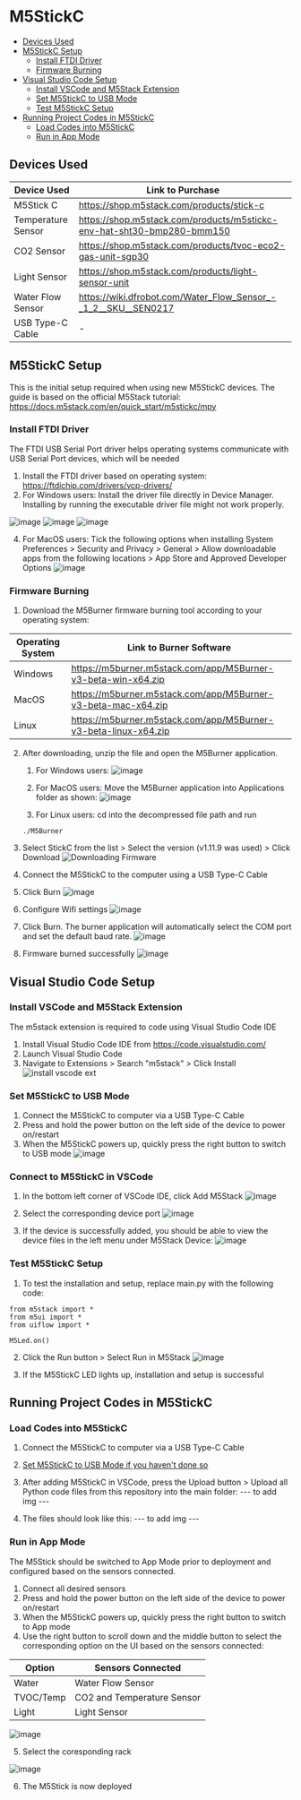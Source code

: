 # M5StickC
- [Devices Used](#materials-used)
- [M5StickC Setup](#m5stickc-setup)
    - [Install FTDI Driver](#install-ftdi-driver)
    - [Firmware Burning](#firmware-burning)
- [Visual Studio Code Setup](#visual-studio-code-setup)
   - [Install VSCode and M5Stack Extension](#install-vscode-and-m5stack-extension)
   - [Set M5StickC to USB Mode](#set-m5stickc-to-usb-mode)
   - [Test M5StickC Setup](#test-m5stickc-setup)
- [Running Project Codes in M5StickC](#running-project-codes-in-m5stickc)
   - [Load Codes into M5StickC](#load-codes-into-m5stickc)
   - [Run in App Mode](#run-in-app-mode)
     
## Devices Used
| Device Used | Link to Purchase | 
| --- | --- |
| M5Stick C | https://shop.m5stack.com/products/stick-c |
| Temperature Sensor | https://shop.m5stack.com/products/m5stickc-env-hat-sht30-bmp280-bmm150 |
| CO2 Sensor | https://shop.m5stack.com/products/tvoc-eco2-gas-unit-sgp30 |
| Light Sensor | https://shop.m5stack.com/products/light-sensor-unit |
| Water Flow Sensor | https://wiki.dfrobot.com/Water_Flow_Sensor_-_1_2__SKU__SEN0217 |
| USB Type-C Cable | - |

## M5StickC Setup
This is the initial setup required when using new M5StickC devices. The guide is based on the official M5Stack tutorial: https://docs.m5stack.com/en/quick_start/m5stickc/mpy

### Install FTDI Driver
The FTDI USB Serial Port driver helps operating systems communicate with USB Serial Port devices, which will be needed
1. Install the FTDI driver based on operating system: https://ftdichip.com/drivers/vcp-drivers/
2. For Windows users: Install the driver file directly in Device Manager. Installing by running the executable driver file might not work properly.

![image](https://github.com/danialhbma/ITP-SE12-Power-Monitoring/assets/91550661/2d5306f7-a931-42d2-817f-9fec8e78ed74)
![image](https://github.com/danialhbma/ITP-SE12-Power-Monitoring/assets/91550661/597c1d81-8fc9-4b77-a101-1b655d681aeb)
![image](https://github.com/danialhbma/ITP-SE12-Power-Monitoring/assets/91550661/c69396c3-428a-4b4e-92b1-0da780bf9d5b)

4. For MacOS users: Tick the following options when installing
System Preferences > Security and Privacy > General > Allow downloadable apps from the following locations > App Store and Approved Developer Options
![image](https://github.com/danialhbma/ITP-SE12-Power-Monitoring/assets/91550661/e291130b-5801-4876-a256-21de9c2674c4)

### Firmware Burning
1. Download the M5Burner firmware burning tool according to your operating system:

| Operating System | Link to Burner Software | 
| --- | --- |
| Windows | https://m5burner.m5stack.com/app/M5Burner-v3-beta-win-x64.zip |
| MacOS | https://m5burner.m5stack.com/app/M5Burner-v3-beta-mac-x64.zip |
| Linux | https://m5burner.m5stack.com/app/M5Burner-v3-beta-linux-x64.zip |

2. After downloading, unzip the file and open the M5Burner application.
    1. For Windows users:
  ![image](https://github.com/danialhbma/ITP-SE12-Power-Monitoring/assets/91550661/8b27dee7-3f68-4bcf-9b85-61cfe5f211cc)
    
    2. For MacOS users: Move the M5Burner application into Applications folder as shown:
  ![image](https://github.com/danialhbma/ITP-SE12-Power-Monitoring/assets/91550661/c8a7ce39-9e7e-4e77-aee7-5ab835938498)
    
    3. For Linux users: cd into the decompressed file path and run 
    ```
    ./M5Burner
    ```

3. Select StickC from the list > Select the version (v1.11.9 was used) > Click Download
![Downloading Firmware](https://github.com/danialhbma/ITP-SE12-Power-Monitoring/assets/91550661/12ced48d-e18a-4eeb-a697-689540347181)

4. Connect the M5StickC to the computer using a USB Type-C Cable
5. Click Burn
![image](https://github.com/danialhbma/ITP-SE12-Power-Monitoring/assets/91550661/1274f9de-980a-4a67-9f3c-8cd9d48a13b7)

6. Configure Wifi settings
![image](https://github.com/danialhbma/ITP-SE12-Power-Monitoring/assets/91550661/2d7a18b8-3603-45b6-881f-02ae7f450a0c)

7. Click Burn. The burner application will automatically select the COM port and set the default baud rate.
![image](https://github.com/danialhbma/ITP-SE12-Power-Monitoring/assets/91550661/1b59332d-a4a2-4d40-b84c-6922549df465)

8. Firmware burned successfully
![image](https://github.com/danialhbma/ITP-SE12-Power-Monitoring/assets/91550661/cbc45844-ed7b-460d-9b23-0cbfc8726cba)

## Visual Studio Code Setup
### Install VSCode and M5Stack Extension
The m5stack extension is required to code using Visual Studio Code IDE

1. Install Visual Studio Code IDE from https://code.visualstudio.com/
2. Launch Visual Studio Code
3. Navigate to Extensions > Search "m5stack" > Click Install
![install vscode ext](https://github.com/danialhbma/ITP-SE12-Power-Monitoring/assets/91550661/c091d58b-ae97-487d-9f9b-3da15ef5ff0e)

### Set M5StickC to USB Mode
1. Connect the M5StickC to computer via a USB Type-C Cable
2. Press and hold the power button on the left side of the device to power on/restart
3. When the M5StickC powers up, quickly press the right button to switch to USB mode
![image](https://github.com/danialhbma/ITP-SE12-Power-Monitoring/assets/91550661/5bd2a63e-83b5-4772-9ccf-bbb4785188b2)

### Connect to M5StickC in VSCode
1. In the bottom left corner of VSCode IDE, click Add M5Stack
![image](https://github.com/danialhbma/ITP-SE12-Power-Monitoring/assets/91550661/2540b724-6208-4e34-a623-b3d8bbb96c5f)

2. Select the corresponding device port
![image](https://github.com/danialhbma/ITP-SE12-Power-Monitoring/assets/91550661/2b606a68-24dd-46d8-882e-ffe91e8a77de)

3. If the device is successfully added, you should be able to view the device files in the left menu under M5Stack Device:
![image](https://github.com/danialhbma/ITP-SE12-Power-Monitoring/assets/91550661/e5c09bfc-841b-4b31-9467-5485c328e6ea)

### Test M5StickC Setup
1. To test the installation and setup, replace main.py with the following code:
```
from m5stack import *
from m5ui import *
from uiflow import *

M5Led.on()
```

2. Click the Run button > Select Run in M5Stack
![image](https://github.com/danialhbma/ITP-SE12-Power-Monitoring/assets/91550661/9ec1abbf-03ef-46e8-8413-72c42e23e4ce)

3. If the M5StickC LED lights up, installation and setup is successful

## Running Project Codes in M5StickC
### Load Codes into M5StickC
1. Connect the M5StickC to computer via a USB Type-C Cable
2. [Set M5StickC to USB Mode if you haven't done so](#set-m5stickc-to-usb-mode)
3. After adding M5StickC in VSCode, press the Upload button > Upload all Python code files from this repository into the main folder:
--- to add img ---
   
4. The files should look like this:
--- to add img ---
   
### Run in App Mode
The M5Stick should be switched to App Mode prior to deployment and configured based on the sensors connected.
1. Connect all desired sensors 
2. Press and hold the power button on the left side of the device to power on/restart
3. When the M5StickC powers up, quickly press the right button to switch to App mode
4. Use the right button to scroll down and the middle button to select the corresponding option on the UI based on the sensors connected:

| Option | Sensors Connected | 
| --- | --- |
| Water | Water Flow Sensor | 
| TVOC/Temp | CO2 and Temperature Sensor | 
| Light | Light Sensor | 

![image](https://github.com/danialhbma/ITP-SE12-Power-Monitoring/assets/91550661/ff5dab08-151f-4a19-8c86-097adc46e9bc)

5. Select the coresponding rack

![image](https://github.com/danialhbma/ITP-SE12-Power-Monitoring/assets/91550661/7de86174-70ca-4fb6-affe-2453c347d803)

6. The M5Stick is now deployed
